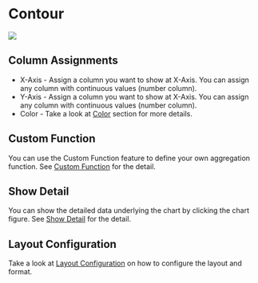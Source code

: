 # Contour 

![](images/contour.png)

## Column Assignments

* X-Axis - Assign a column you want to show at X-Axis. You can assign any column with continuous values (number column). 
* Y-Axis - Assign a column you want to show at X-Axis. You can assign any column with continuous values (number column). 
* Color - Take a look at [Color](color.md) section for more details.



## Custom Function

You can use the Custom Function feature to define your own aggregation function. See [Custom Function](custom-function.md) for the detail.

## Show Detail

You can show the detailed data underlying the chart by clicking the chart figure. See [Show Detail](show-detail.md) for the detail.

## Layout Configuration

Take a look at [Layout Configuration](layout.md) on how to configure the layout and format. 

